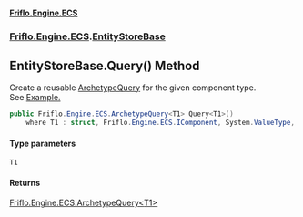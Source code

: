 #### [Friflo.Engine.ECS](index.md 'index')
### [Friflo.Engine.ECS](Friflo.Engine.ECS.md 'Friflo.Engine.ECS').[EntityStoreBase](EntityStoreBase.md 'Friflo.Engine.ECS.EntityStoreBase')

## EntityStoreBase.Query<T1>() Method

Create a reusable [ArchetypeQuery](ArchetypeQuery.md 'Friflo.Engine.ECS.ArchetypeQuery') for the given component type.<br/>
See <a href="https://friflo.gitbook.io/friflo.engine.ecs/examples/general#query-entities">Example.</a>

```csharp
public Friflo.Engine.ECS.ArchetypeQuery<T1> Query<T1>()
    where T1 : struct, Friflo.Engine.ECS.IComponent, System.ValueType, System.ValueType;
```
#### Type parameters

<a name='Friflo.Engine.ECS.EntityStoreBase.Query_T1_().T1'></a>

`T1`

#### Returns
[Friflo.Engine.ECS.ArchetypeQuery&lt;](ArchetypeQuery_T1_.md 'Friflo.Engine.ECS.ArchetypeQuery<T1>')[T1](EntityStoreBase.Query_T1_().md#Friflo.Engine.ECS.EntityStoreBase.Query_T1_().T1 'Friflo.Engine.ECS.EntityStoreBase.Query<T1>().T1')[&gt;](ArchetypeQuery_T1_.md 'Friflo.Engine.ECS.ArchetypeQuery<T1>')
